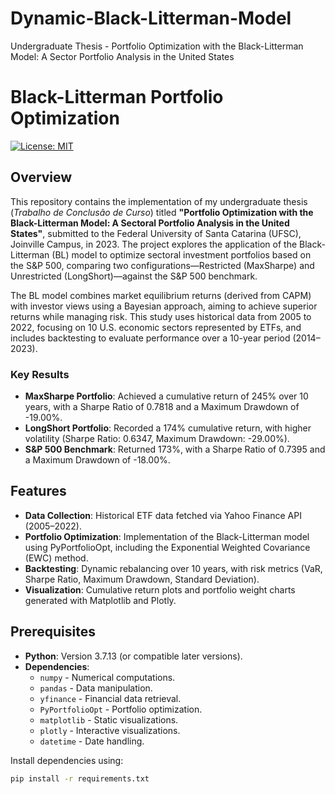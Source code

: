 # Dynamic-Black-Litterman-Model
Undergraduate Thesis - Portfolio Optimization with the Black-Litterman Model: A Sector Portfolio Analysis in the United States

# Black-Litterman Portfolio Optimization
[![License: MIT](https://img.shields.io/badge/License-MIT-yellow.svg)](https://opensource.org/licenses/MIT)

## Overview

This repository contains the implementation of my undergraduate thesis (*Trabalho de Conclusão de Curso*) titled **"Portfolio Optimization with the Black-Litterman Model: A Sectoral Portfolio Analysis in the United States"**, submitted to the Federal University of Santa Catarina (UFSC), Joinville Campus, in 2023. The project explores the application of the Black-Litterman (BL) model to optimize sectoral investment portfolios based on the S&P 500, comparing two configurations—Restricted (MaxSharpe) and Unrestricted (LongShort)—against the S&P 500 benchmark.

The BL model combines market equilibrium returns (derived from CAPM) with investor views using a Bayesian approach, aiming to achieve superior returns while managing risk. This study uses historical data from 2005 to 2022, focusing on 10 U.S. economic sectors represented by ETFs, and includes backtesting to evaluate performance over a 10-year period (2014–2023).

### Key Results
- **MaxSharpe Portfolio**: Achieved a cumulative return of 245% over 10 years, with a Sharpe Ratio of 0.7818 and a Maximum Drawdown of -19.00%.
- **LongShort Portfolio**: Recorded a 174% cumulative return, with higher volatility (Sharpe Ratio: 0.6347, Maximum Drawdown: -29.00%).
- **S&P 500 Benchmark**: Returned 173%, with a Sharpe Ratio of 0.7395 and a Maximum Drawdown of -18.00%.

## Features

- **Data Collection**: Historical ETF data fetched via Yahoo Finance API (2005–2022).
- **Portfolio Optimization**: Implementation of the Black-Litterman model using PyPortfolioOpt, including the Exponential Weighted Covariance (EWC) method.
- **Backtesting**: Dynamic rebalancing over 10 years, with risk metrics (VaR, Sharpe Ratio, Maximum Drawdown, Standard Deviation).
- **Visualization**: Cumulative return plots and portfolio weight charts generated with Matplotlib and Plotly.

## Prerequisites

- **Python**: Version 3.7.13 (or compatible later versions).
- **Dependencies**:
  - `numpy` - Numerical computations.
  - `pandas` - Data manipulation.
  - `yfinance` - Financial data retrieval.
  - `PyPortfolioOpt` - Portfolio optimization.
  - `matplotlib` - Static visualizations.
  - `plotly` - Interactive visualizations.
  - `datetime` - Date handling.

Install dependencies using:
```bash
pip install -r requirements.txt

